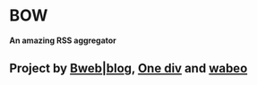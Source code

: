 BOW
===

**An amazing RSS aggregator**

Project by [Bweb|blog](http://www.bweblog.fr/), [One div](http://one-div.com) and [wabeo](http://wabeo.fr)
--------------------


